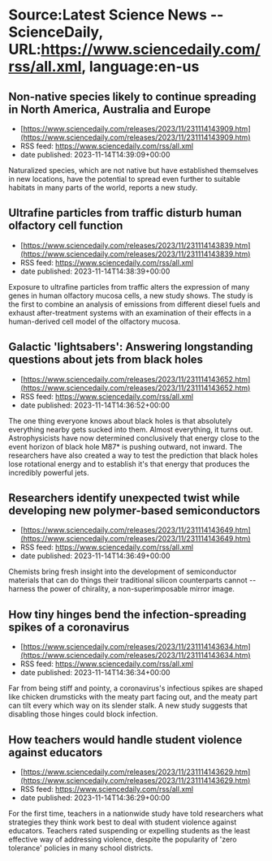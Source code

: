 # Source:Latest Science News -- ScienceDaily, URL:https://www.sciencedaily.com/rss/all.xml, language:en-us

## Non-native species likely to continue spreading in North America, Australia and Europe
 - [https://www.sciencedaily.com/releases/2023/11/231114143909.htm](https://www.sciencedaily.com/releases/2023/11/231114143909.htm)
 - RSS feed: https://www.sciencedaily.com/rss/all.xml
 - date published: 2023-11-14T14:39:09+00:00

Naturalized species, which are not native but have established themselves in new locations, have the potential to spread even further to suitable habitats in many parts of the world, reports a new study.

## Ultrafine particles from traffic disturb human olfactory cell function
 - [https://www.sciencedaily.com/releases/2023/11/231114143839.htm](https://www.sciencedaily.com/releases/2023/11/231114143839.htm)
 - RSS feed: https://www.sciencedaily.com/rss/all.xml
 - date published: 2023-11-14T14:38:39+00:00

Exposure to ultrafine particles from traffic alters the expression of many genes in human olfactory mucosa cells, a new study shows. The study is the first to combine an analysis of emissions from different diesel fuels and exhaust after-treatment systems with an examination of their effects in a human-derived cell model of the olfactory mucosa.

## Galactic 'lightsabers': Answering longstanding questions about jets from black holes
 - [https://www.sciencedaily.com/releases/2023/11/231114143652.htm](https://www.sciencedaily.com/releases/2023/11/231114143652.htm)
 - RSS feed: https://www.sciencedaily.com/rss/all.xml
 - date published: 2023-11-14T14:36:52+00:00

The one thing everyone knows about black holes is that absolutely everything nearby gets sucked into them. Almost everything, it turns out. Astrophysicists have now determined conclusively that energy close to the event horizon of black hole M87* is pushing outward, not inward. The researchers have also created a way to test the prediction that black holes lose rotational energy and to establish it's that energy that produces the incredibly powerful jets.

## Researchers identify unexpected twist while developing new polymer-based semiconductors
 - [https://www.sciencedaily.com/releases/2023/11/231114143649.htm](https://www.sciencedaily.com/releases/2023/11/231114143649.htm)
 - RSS feed: https://www.sciencedaily.com/rss/all.xml
 - date published: 2023-11-14T14:36:49+00:00

Chemists bring fresh insight into the development of semiconductor materials that can do things their traditional silicon counterparts cannot -- harness the power of chirality, a non-superimposable mirror image.

## How tiny hinges bend the infection-spreading spikes of a coronavirus
 - [https://www.sciencedaily.com/releases/2023/11/231114143634.htm](https://www.sciencedaily.com/releases/2023/11/231114143634.htm)
 - RSS feed: https://www.sciencedaily.com/rss/all.xml
 - date published: 2023-11-14T14:36:34+00:00

Far from being stiff and pointy, a coronavirus's infectious spikes are shaped like chicken drumsticks with the meaty part facing out, and the meaty part can tilt every which way on its slender stalk. A new study suggests that disabling those hinges could block infection.

## How teachers would handle student violence against educators
 - [https://www.sciencedaily.com/releases/2023/11/231114143629.htm](https://www.sciencedaily.com/releases/2023/11/231114143629.htm)
 - RSS feed: https://www.sciencedaily.com/rss/all.xml
 - date published: 2023-11-14T14:36:29+00:00

For the first time, teachers in a nationwide study have told researchers what strategies they think work best to deal with student violence against educators. Teachers rated suspending or expelling students as the least effective way of addressing violence, despite the popularity of 'zero tolerance' policies in many school districts.

